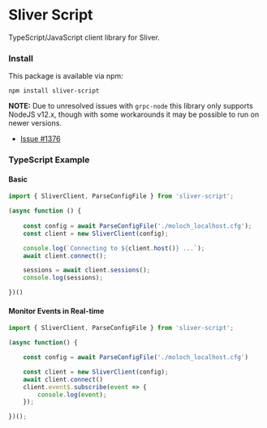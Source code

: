 # Sliver Script

TypeScript/JavaScript client library for Sliver.


### Install

This package is available via npm:

`npm install sliver-script`

__NOTE:__ Due to unresolved issues with `grpc-node` this library only supports NodeJS v12.x, though with some workarounds it may be possible to run on newer versions.
 * [Issue #1376](https://github.com/grpc/grpc-node/issues/1376)

### TypeScript Example

#### Basic

```typescript
import { SliverClient, ParseConfigFile } from 'sliver-script';

(async function () {
    
    const config = await ParseConfigFile('./moloch_localhost.cfg');
    const client = new SliverClient(config);

    console.log(`Connecting to ${client.host()} ...`);
    await client.connect();

    sessions = await client.sessions();
    console.log(sessions);

})()
```

#### Monitor Events in Real-time

```typescript
import { SliverClient, ParseConfigFile } from 'sliver-script';

(async function() {

    const config = await ParseConfigFile('./moloch_localhost.cfg')

    const client = new SliverClient(config);
    await client.connect()
    client.event$.subscribe(event => {
        console.log(event);
    });

})();
```